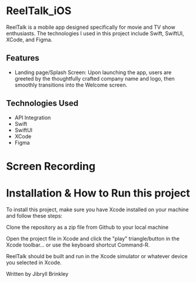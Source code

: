 # ReelTalk_iOS
ReelTalk is a mobile app designed specifically for movie and TV show enthusiasts. The technologies I used in this project include Swift, SwiftUI, XCode, and Figma.


## Features
- Landing page/Splash Screen: Upon launching the app, users are greeted by the thoughtfully crafted company name and logo, then smoothly transitions into the Welcome screen.




## Technologies Used

- API Integration
- Swift
- SwiftUI
- XCode
- Figma

  

# Screen Recording


# Installation & How to Run this project

To install this project, make sure you have Xcode installed on your machine and follow these steps:

Clone the repository as a zip file from Github to your local machine

Open the project file in Xcode and click the "play" triangle/button in the Xcode toolbar... or use the keyboard shortcut Command-R.

ReelTalk should be built and run in the Xcode simulator or whatever device you selected in Xcode.

Written by Jibryll Brinkley
